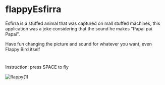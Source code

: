# flappyEsfirra

Esfirra is a stuffed animal that was captured on mall stuffed machines, this application was a joke considering that the sound he makes "Papai pai Papai".

Have fun changing the picture and sound for whatever you want, even Flappy Bird itself

#
Instruction: press SPACE to fly

![flappy(1)](https://user-images.githubusercontent.com/37044387/66888292-51f9fc00-efb4-11e9-85f5-64583e55f6fe.png)

